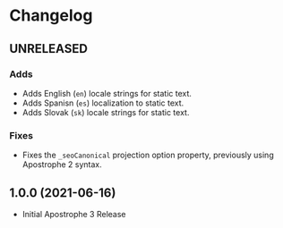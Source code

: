 # Changelog

## UNRELEASED

### Adds

- Adds English (`en`) locale strings for static text.
- Adds Spanisn (`es`) localization to static text.
- Adds Slovak (`sk`) locale strings for static text.

### Fixes

* Fixes the `_seoCanonical` projection option property, previously using Apostrophe 2 syntax.

## 1.0.0 (2021-06-16)

- Initial Apostrophe 3 Release
